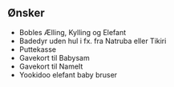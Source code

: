 ## Ønsker
- Bobles Ælling, Kylling og Elefant
- Badedyr uden hul i fx. fra Natruba eller Tikiri
- Puttekasse
- Gavekort til Babysam
- Gavekort til NameIt
- Yookidoo elefant baby bruser
